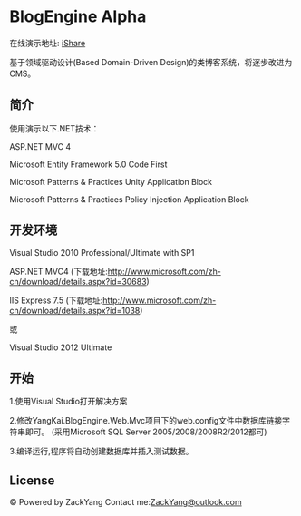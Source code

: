 BlogEngine Alpha
==========

在线演示地址: <a href="http://www.woshinidezhu.com">iShare</a>

基于领域驱动设计(Based Domain-Driven Design)的类博客系统，将逐步改进为CMS。

## 简介
使用演示以下.NET技术：

ASP.NET MVC 4

Microsoft Entity Framework 5.0 Code First

Microsoft Patterns & Practices Unity Application Block

Microsoft Patterns & Practices Policy Injection Application Block

## 开发环境

Visual Studio 2010 Professional/Ultimate with SP1

ASP.NET MVC4 (下载地址:http://www.microsoft.com/zh-cn/download/details.aspx?id=30683)

IIS Express 7.5 (下载地址:http://www.microsoft.com/zh-cn/download/details.aspx?id=1038)

或

Visual Studio 2012 Ultimate

## 开始

1.使用Visual Studio打开解决方案

2.修改YangKai.BlogEngine.Web.Mvc项目下的web.config文件中数据库链接字符串即可。
(采用Microsoft SQL Server 2005/2008/2008R2/2012都可)

3.编译运行,程序将自动创建数据库并插入测试数据。

## License

&copy; Powered by ZackYang   Contact me:ZackYang@outlook.com

